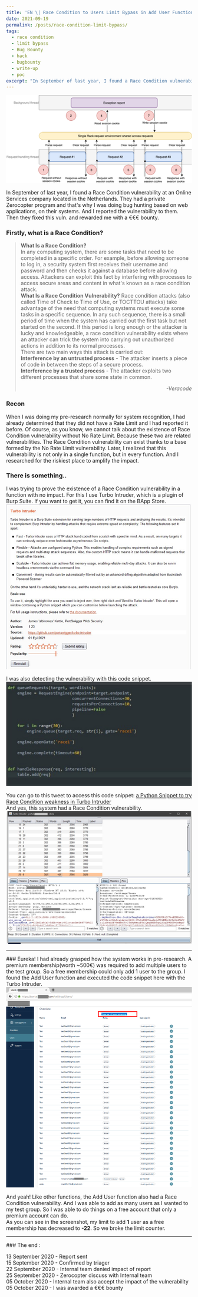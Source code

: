 ```yaml
---
title: 'EN \| Race Condition to Users Limit Bypass in Add User Function'
date: 2021-09-19
permalink: /posts/race-condition-limit-bypass/
tags:
  - race condition
  - limit bypass
  - Bug Bounty
  - hack
  - bugbounty
  - write-up
  - poc
excerpt: "In September of last year, I found a Race Condition vulnerability at an Online Services company located in the Netherlands. They had a private Zerocopter program and that's why I was doing bug hunting based on web applications, on their systems. And I reported the..."
---
```


<img src="/images/race.png"><br>

In September of last year, I found a Race Condition vulnerability at an Online Services company located in the Netherlands. They had a private Zerocopter
program and that's why I was doing bug hunting based on web applications, on their systems. And I reported the vulnerability to them. Then they fixed this vuln. and rewarded me with a €€€ bounty.


### Firstly, what is a Race Condition?

<blockquote>
<b>What Is a Race Condition?</b><br>
In any computing system, there are some tasks that need to be completed in a specific order. For example, before allowing someone to log in, a security system first receives their username and password and then checks it against a database before allowing access. Attackers can exploit this fact by interfering with processes to access secure areas and content in what's known as a race condition attack.
 <br>
<b>What Is a Race Condition Vulnerability?</b>
Race condition attacks (also called Time of Check to Time of Use, or TOCTTOU attacks) take advantage of the need that computing systems must execute some tasks in a specific sequence. In any such sequence, there is a small period of time when the system has carried out the first task but not started on the second. If this period is long enough or the attacker is lucky and knowledgeable, a race condition vulnerability exists where an attacker can trick the system into carrying out unauthorized actions in addition to its normal processes.
 <br>
There are two main ways this attack is carried out:
 <br>
<b>Interference by an untrusted process</b> - The attacker inserts a piece of code in between the steps of a secure process.
  <br>
<b>Interference by a trusted process</b> - The attacker exploits two different processes that share some state in common.
<p align="right"><i>-Veracode</i></p>
</blockquote>

### Recon
When I was doing my pre-research normally for system recognition, I had already determined that they did not have a Rate Limit and I had reported it before. Of course, as you know, we cannot talk
about the existence of Race Condition vulnerability without No Rate Limit. Because these two are related vulnerabilities. The Race Condition vulnerability can exist thanks to a base formed by the
No Rate Limit vulnerability. Later, I realized that this vulnerability is not only in a single function, but in every function. And I researched for the riskiest place to amplify the impact.


### There is something..
I was trying to prove the existence of a Race Condition vulnerability in a function with no impact.
For this I use Turbo Intruder, which is a plugin of Burp Suite. If you want to get it, you can find it on the BApp Store.<br>
<img src="/images/turbo-int.jpg"><br>

I was also detecting the vulnerability with this code snippet.<br>
<img src="/images/race-script-dark.jpg"><br>

You can go to this tweet to access this code snippet: [a Python Snippet to try Race Condition weakness in Turbo Intruder](https://twitter.com/lutfumertceylan/status/1320980232015384576/) <br>
And yes, this system had a Race Condition vulnerability.
<img src="/images/race-done.jpg"><br>
<hr>
### Eureka!
I had already grasped how the system works in pre-research. A premium membership(worth ~500€) was required to add multiple users to the test group. So a free membership could only add 1 user to the group.
I found the Add User function and executed the code snippet here with the Turbo Intruder.<br>
<img src="/images/race-panel.png"><br>

And yeah! Like other functions, the Add User function also had a Race Condition vulnerability. And I was able to add as many users as I wanted to my test group. So I was able to do things on a free account that only a premium account can do.
<br>
As you can see in the screenshot, my limit to add **1** user as a free membership has decreased to **-22**. So we broke the limit counter.
<hr>
### The end :

13 September 2020 - Report sent<br>
15 September 2020 - Confirmed by triager<br>
22 September 2020 - Internal team denied impact of report<br>
25 September 2020 - Zerocopter discuss with Internal team<br>
05 October 2020 - Internal team also accept the impact of the vulnerability<br>
05 October 2020 - I was awarded a €€€ bounty
